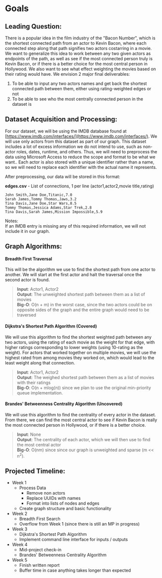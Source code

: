 ﻿# Goals
## Leading Question:
There is a popular idea in the film industry of the "Bacon Number", which is the shortest connected path from an actor to Kevin Bacon, where each connected step along that path signifies two actors costarring in a movie.  We want to generalize this idea to work between any two given actors as endpoints of the path, as well as see  if the most connected person truly is Kevin Bacon, or if there is a better choice for the most central person in Hollywood. We also want to see what effect weighting the movies based on their rating would have.
We envision 2 major final deliverables:

1) To be able to input any two actors names and get back the shortest connected path between them, either using rating-weighted edges or not  
2) To be able to see who the most centrally connected person in the dataset is

## Dataset Acquisition and Processing:
For our dataset, we will be using the IMDB database found at [https://www.imdb.com/interfaces/](https://www.imdb.com/interfaces/).  We will use only actors from this dataset as part of our graph.  This dataset includes a lot of excess information we do not intend to use, such as non-actor roles, dates, runtime, and others.  Thus, we will need to preprocess the data using Microsoft Access to reduce the scope and format to be what we want..  Each actor is also stored with a unique identifier rather than a name, so we will need to replace each identifier with the actual name it represents.  
  
After preprocessing, our data will be stored in this format:

**edges.csv** - List of connections, 1 per line (actor1,actor2,movie title,rating)
```
John Smith,Jane Doe,Titanic,7.0
Sarah James,Tommy Thomas,Jaws,3.2
Tina Davis,Jane Doe,Star Wars,8.5
Tommy Thomas,Jessica Adams,Star Trek,2.8
Tina Davis,Sarah James,Mission Impossible,5.9
```
Notes:  
If an IMDB entry is missing any of this required information, we will not include it in our graph.  

## Graph Algorithms:
#### **Breadth First Traversal**  
This will be the algorithm we use to find the shortest path from one actor to another.  We will start at the first actor and halt the traversal once the second actor is found.

> **Input**: Actor1, Actor2  
**Output**: The unweighted shortest path between them as a list of movies  
**Big-O**: O(n + m) in the worst case, since the two actors could be on opposite sides of the graph and the entire graph would need to be traversed

#### **Dijkstra's Shortest Path Algorithm (Covered)**  
We will use this algorithm to find the shortest weighted path between any two actors, using the rating of each movie as the weight for that edge, with higher ratings corresponding to lower weights (using 10-rating as the weight).  For actors that worked together on multiple movies, we will use the highest rated from among movies they worked on, which would lead to the least weight along that connection.

> **Input**: Actor1, Actor2  
**Output**: The weighed shortest path between them as a list of movies with their ratings  
**Big-O**: O(n + mlog(n)) since we plan to use the original min-priority queue implementation.

#### **Brandes' Betweenness Centrality Algorithm (Uncovered)**  
We will use this algorithm to find the centrality of every actor in the dataset.  From there, we can find the most central actor to see if Kevin Bacon is really the most connected person in Hollywood, or if there is a better choice.

> **Input**: None  
**Output**: The centrality of each actor, which we will then use to find the most central actor  
**Big-O**: O(nm) since since our graph is unweighted and sparse (m << n<sup>2</sup>).

## Projected Timeline:
- Week 1
	- Process Data
		- Remove non actors
		- Replace UUIDs with names
		- Format into lists of nodes and edges
  - Create graph structure and basic functionality
- Week 2
	- Breadth First Search
	- Overflow from Week 1 (since there is still an MP in progress)
- Week 3
	- Dijkstra's Shortest Path Algorithm
	- Implement command line interface for inputs / outputs
- Week 4
	- Mid-project check-in
	- Brandes' Betweenness Centrality Algorithm
- Week 5
	- Finish written report
	- Buffer time in case anything takes longer than expected


